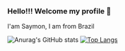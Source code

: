 ### Hello!!! Welcome my profile 👋 
I'am Saymon, I am from Brazil


![Anurag's GitHub stats](https://github-readme-stats.vercel.app/api?username=Symonnv&show_icons=true&theme=tokyonight)
[![Top Langs](https://github-readme-stats.vercel.app/api/top-langs/?username=Symonnv&layout=Demo)](https://github.com/Symonnv/github-readme-stats)


<!--
**Symonnv/Symonnv** is a ✨ _special_ ✨ repository because its `README.md` (this file) appears on your GitHub profile.

Here are some ideas to get you started:

- 🔭 I’m currently working on ...
- 🌱 I’m currently learning ...
- 👯 I’m looking to collaborate on ...
- 🤔 I’m looking for help with ...
- 💬 Ask me about ...
- 📫 How to reach me: ...
- 😄 Pronouns: ...
- ⚡ Fun fact: ...
-->
